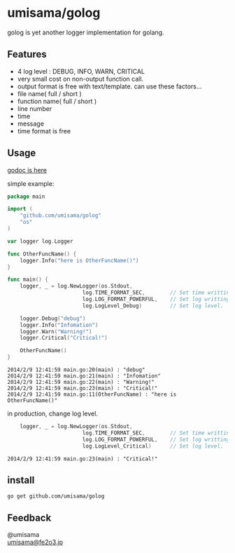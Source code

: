 # umisama/golog
golog is yet another logger implementation for golang.

## Features
 * 4 log level : DEBUG, INFO, WARN, CRITICAL
  * very small cost on non-output function call.
 * output format is free with text/template. can use these factors...
  * file name( full / short )
  * function name( full / short )
  * line number
  * time
  * message
 * time format is free

## Usage
[godoc is here](http://godoc.org/github.com/umisama/golog)

simple example:

```go
package main

import (
	"github.com/umisama/golog"
	"os"
)

var logger log.Logger

func OtherFuncName() {
	logger.Info("here is OtherFuncName()")
}

func main() {
	logger, _ = log.NewLogger(os.Stdout,
						log.TIME_FORMAT_SEC,		// Set time writting format.
						log.LOG_FORMAT_POWERFUL,	// Set log writting format.
						log.LogLevel_Debug)			// Set log level.

	logger.Debug("debug")
	logger.Info("Infomation")
	logger.Warn("Warning!")
	logger.Critical("Critical!")

	OtherFuncName()
}
```

```output
2014/2/9 12:41:59 main.go:20(main) : "debug"
2014/2/9 12:41:59 main.go:21(main) : "Infomation"
2014/2/9 12:41:59 main.go:22(main) : "Warning!"
2014/2/9 12:41:59 main.go:23(main) : "Critical!"
2014/2/9 12:41:59 main.go:11(OtherFuncName) : "here is OtherFuncName()"
```

in production, change  log level.

```go
	logger, _ = log.NewLogger(os.Stdout,
						log.TIME_FORMAT_SEC,		// Set time writting format.
						log.LOG_FORMAT_POWERFUL,	// Set log writting format.
						log.LogLevel_Critical)		// Set log level.
```

```output
2014/2/9 12:41:59 main.go:23(main) : "Critical!"
```

## install

```
go get github.com/umisama/golog
```

## Feedback
@umisama  
umisama@fe2o3.jp
